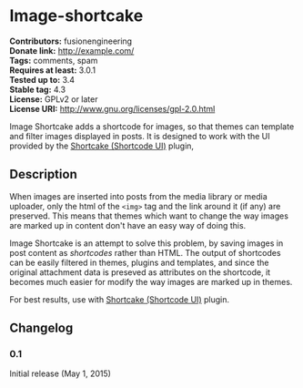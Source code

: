 # Image-shortcake #
**Contributors:** fusionengineering  
**Donate link:** http://example.com/  
**Tags:** comments, spam  
**Requires at least:** 3.0.1  
**Tested up to:** 3.4  
**Stable tag:** 4.3  
**License:** GPLv2 or later  
**License URI:** http://www.gnu.org/licenses/gpl-2.0.html  

Image Shortcake adds a shortcode for images, so that themes can template and
filter images displayed in posts. It is designed to work with the UI provided
by the [Shortcake (Shortcode UI)](https://github.com/fusioneng/Shortcake)
plugin,

## Description ##

When images are inserted into posts from the media library or media uploader,
only the html of the `<img>` tag and the link around it (if any) are preserved.
This means that themes which want to change the way images are marked up in
content don't have an easy way of doing this.

Image Shortcake is an attempt to solve this problem, by saving images in post
content as _shortcodes_ rather than HTML. The output of shortcodes can be
easily filtered in themes, plugins and templates, and since the original
attachment data is preseved as attributes on the shortcode, it becomes much
easier for modify the way images are marked up in themes.

For best results, use with [Shortcake (Shortcode UI)](https://github.com/fusioneng/Shortcake) plugin.

## Changelog ##

### 0.1 ###
Initial release (May 1, 2015)

